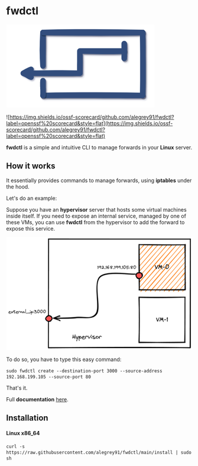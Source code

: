# fwdctl

![fwdctl](./fwdctl.png)

![https://img.shields.io/ossf-scorecard/github.com/alegrey91/fwdctl?label=openssf%20scorecard&style=flat](https://img.shields.io/ossf-scorecard/github.com/alegrey91/fwdctl?label=openssf%20scorecard&style=flat)

**fwdctl** is a simple and intuitive CLI to manage forwards in your **Linux** server.

## How it works

It essentially provides commands to manage forwards, using **iptables** under the hood.

Let's do an example:

Suppose you have an **hypervisor** server that hosts some virtual machines inside itself. If you need to expose an internal service, managed by one of these VMs, you can use **fwdctl** from the hypervisor to add the forward to expose this service.

![example](./fwdctl-example.png)

To do so, you have to type this easy command: 

``` shell
sudo fwdctl create --destination-port 3000 --source-address 192.168.199.105 --source-port 80
```

That's it.

Full **documentation** [here](docs/getting-started.md).

## Installation

#### Linux x86_64

```shell
curl -s https://raw.githubusercontent.com/alegrey91/fwdctl/main/install | sudo sh
```

